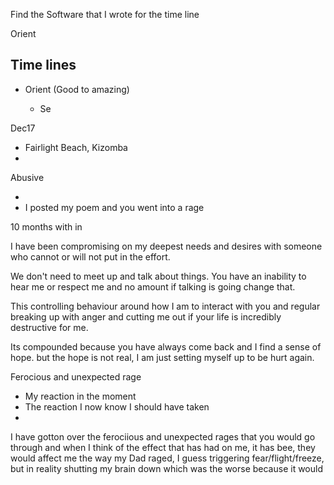 Find the Software that I wrote for the time line

Orient

## Time lines

- Orient (Good to amazing)

  - Se


Dec17

  - Fairlight Beach, Kizomba
  - 
Abusive

  - 
  - I posted my poem and you went into a rage


10 months with in 

I have been compromising on my deepest needs and desires with someone who cannot or will not put in the effort.

We don't need to meet up and talk about things. You have an inability to hear me or respect me and no amount if talking is going change that.

This controlling behaviour around how I am to interact with you and regular breaking up with anger and cutting me out if your life is incredibly destructive for me. 

Its compounded because you have always come back and I find a sense of hope. but the hope is not real, I am just setting myself up to be hurt again.




Ferocious and unexpected rage
  - My reaction in the moment
  - The reaction I now know I should have taken
  - 

I have gotton over the ferociious and unexpected rages that you would go through and when I think of the effect that has had on me, it has bee, they would affect me the way my Dad raged, I guess triggering fear/flight/freeze, but in reality shutting my brain down which was the worse because it would 
